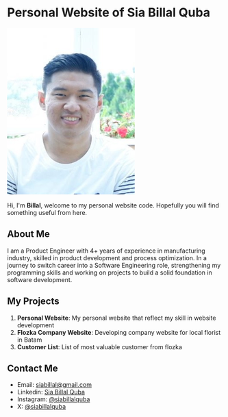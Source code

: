 # Personal Website of Sia Billal Quba
![alt text](pp.JPG)

Hi, I'm **Billal**, welcome to my personal website code. Hopefully you will find something useful from here.

## About Me
I am a Product Engineer with 4+ years of experience in manufacturing industry, skilled in product development and process optimization. In a journey to switch career into a Software Engineering role, strengthening my programming skills and working on projects to build a solid foundation in software development.

## My Projects
1. **Personal Website**: My personal website that reflect my skill in website development
2. **Flozka Company Website**: Developing company website for local florist in Batam
3. **Customer List**: List of most valuable customer from flozka

## Contact Me
- Email: [siabillal@gmail.com](mailto:siabillal@gmail.com)
- Linkedin: [Sia Billal Quba](https://www.linkedin.com/in/sia-billal-quba/)
- Instagram: [@siabillalquba](https://www.instagram.com/siabillalquba/?next=%2F)
- X: [@siabillalquba](https://x.com/siabillalquba)
